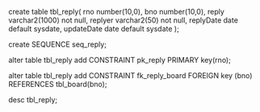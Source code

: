 create table tbl_reply(
    rno number(10,0),
    bno number(10,0),
    reply varchar2(1000) not null,
    replyer varchar2(50) not null,
    replyDate date default sysdate,
    updateDate date default sysdate
);

create SEQUENCE seq_reply;

alter table tbl_reply add CONSTRAINT pk_reply PRIMARY key(rno);

alter table tbl_reply add CONSTRAINT fk_reply_board
FOREIGN key (bno) REFERENCES tbl_board(bno);

desc tbl_reply;